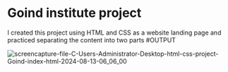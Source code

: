 # Goind institute project
 I created this project using HTML and CSS as a website landing page and practiced separating the content into two parts 
#OUTPUT

![screencapture-file-C-Users-Administrator-Desktop-html-css-project-Goind-index-html-2024-08-13-06_06_00](https://github.com/user-attachments/assets/bdbea519-4c04-422a-afe0-2678dbc6f423)
